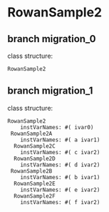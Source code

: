 # RowanSample2

## branch migration_0
class structure:
```
RowanSample2
```
## branch migration_1
class structure:
```
RowanSample2
    instVarNames: #( ivar0)
 RowanSample2A
    instVarNames: #( a ivar1)
  RowanSample2C
    instVarNames: #( c ivar2)
  RowanSample2D
    instVarNames: #( d ivar2)
 RowanSample2B
    instVarNames: #( b ivar1)
  RowanSample2E
    instVarNames: #( e ivar2)
  RowanSample2F
    instVarNames: #( f ivar2)
```

